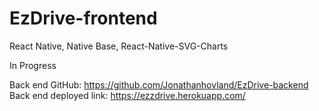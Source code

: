 # EzDrive-frontend

React Native, Native Base, React-Native-SVG-Charts

In Progress

Back end GitHub: https://github.com/Jonathanhovland/EzDrive-backend
Back end deployed link: https://ezzdrive.herokuapp.com/

